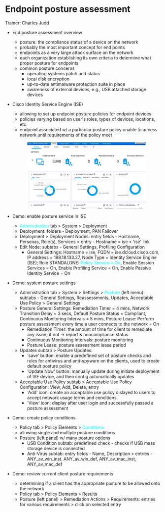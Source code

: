 # Endpoint posture assessment

Trainer: Charles Judd


- End posture assessment overview
  - posture: the compliance status of a device on the network
  - probably the most important concept for end points
  - endpoints as a very large attack surface on the network
  - each organization establishing its own criteria to determine what proper posture for endpoints
  - common posture concerns
    - operating systems patch and status
    - local disk encryption
    - up-to-date antimalware protection suite in place
    - awareness of external devices, e.g., USB attached storage devices


- Cisco Identity Service Engine (ISE)
  - allowing to set up endpoint posture policies for endpoint devices
  - policies varying based on user's roles, types of devices, locations, etc.
  - endpoint associated w/ a particular posture policy unable to access network until requirements of the policy meet

  <figure style="margin: 0.5em; display: flex; justify-content: center; align-items: center;">
    <img style="margin: 0.1em; padding-top: 0.5em; width: 40vw;"
      onclick= "window.open('page')"
      src    = "img/31.10-ise.png"
      alt    = "Snapshot of ISE dashboard"
      title  = "Snapshot of ISE dashboard"
    />
  </figure>


- Demo: enable posture service in ISE
  - <span style="color: cyan;">Administration</span> tab > System > Deployment
  - Deployment: folders - Deployment, PAN Failover
  - Deployment > Deployment Nodes: entry fields - Hostname, Personas, Role(s), Services > entry - Hostname = ise > 'ise' link
  - Edit Node: subtabs - General Settings, Profiling Configuration
    - General Settings: Hostname = ise, FQDN = ise.dcloud.cisco.com, IP address = 198.18.133.27, Node Type = Identity Service Engine (ISE); Role STANDALONE:  <span style="color: cyan;">Policy Service = On</span>, Enable Session Services = On, Enable Profiling Service = On, Enable Passive Identity Service = On


- Demo: system posture settings
  - Administration tab > System > Settings > <span style="color: cyan;">Posture</span> (left menu): subtabs - General Settings, Reassessments, Updates, Acceptable Use Policy > General Settings
  - Posture General Settings: Remediation Timer = 4 mins, Network Transition Delay = 3 secs, Default Posture Status = Compliant, Continuous Monitoring Intervals = 5 mins, Posture Lease: Perform posture assessment every time a user connects to the network = On
    - Remediation Timer: the amount of time for client to remediate any issue; if not $\to$ report & noncompliance status
    - Continuous Monitoring Intervals: posture monitoring
    - Posture Lease: posture assessment lease period
  - Updates subtab > Posture Updates:
    - 'save' button: enable a predefined set of posture checks and rules for antivirus and anti-spyware on the clients, used to create default posture policy
    - 'Update Now' button: manually update during initiate deployment of ISE device, and then config automatically updates
  - Acceptable Use Policy subtab > Acceptable Use Policy Configuration: View, Add, Delete, entry
    - 'Add' icon: create an acceptable use policy dislayed to users to accept network usage terms and conditions
    - 'View' icon: display after user login and successfully passed a posture assessment
  

- Demo: create policy conditions
  - Policy tab > Policy Elements > <span style="color: cyan;">Conditions</span>
  - allowing single and multiple posture conditions
  - Posture (left panel) w/ many posture options
    - USB Condition subtab: predefined check - checks if USB mass storage device is connected
    - Anti-Virus subtab: entry fields - Name, Description > entries - ANY_av_win_inst, ANY_av_win_def, ANY_av_mac_inst, ANY_av_mac_def


- Demo: review current client posture requirements
  - determining if a client has the appropriate posture to be allowed onto the network 
  - Policy tab > Policy Elements > Results
  - Posture (left panel) > Remediation Actions > Requirements: entries for various requirements > click on selected entry





